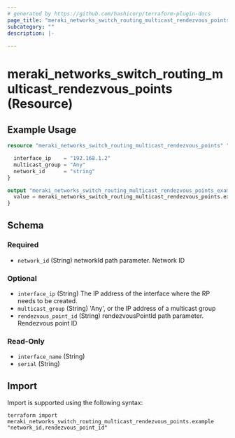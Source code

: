 ```yaml
---
# generated by https://github.com/hashicorp/terraform-plugin-docs
page_title: "meraki_networks_switch_routing_multicast_rendezvous_points Resource - terraform-provider-meraki"
subcategory: ""
description: |-
  
---
```


# meraki_networks_switch_routing_multicast_rendezvous_points (Resource)



## Example Usage

```terraform
resource "meraki_networks_switch_routing_multicast_rendezvous_points" "example" {

  interface_ip    = "192.168.1.2"
  multicast_group = "Any"
  network_id      = "string"
}

output "meraki_networks_switch_routing_multicast_rendezvous_points_example" {
  value = meraki_networks_switch_routing_multicast_rendezvous_points.example
}
```

<!-- schema generated by tfplugindocs -->
## Schema

### Required

- `network_id` (String) networkId path parameter. Network ID

### Optional

- `interface_ip` (String) The IP address of the interface where the RP needs to be created.
- `multicast_group` (String) 'Any', or the IP address of a multicast group
- `rendezvous_point_id` (String) rendezvousPointId path parameter. Rendezvous point ID

### Read-Only

- `interface_name` (String)
- `serial` (String)

## Import

Import is supported using the following syntax:

```shell
terraform import meraki_networks_switch_routing_multicast_rendezvous_points.example "network_id,rendezvous_point_id"
```
